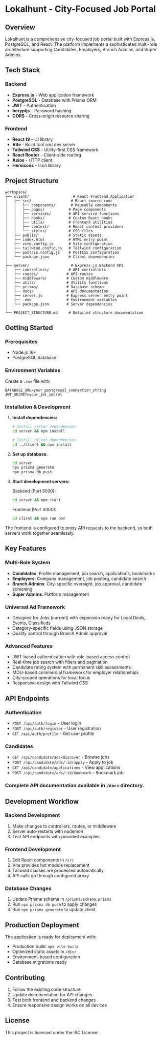 # Lokalhunt - City-Focused Job Portal

## Overview
Lokalhunt is a comprehensive city-focused job portal built with Express.js, PostgreSQL, and React. The platform implements a sophisticated multi-role architecture supporting Candidates, Employers, Branch Admins, and Super Admins.

## Tech Stack

### Backend
- **Express.js** - Web application framework
- **PostgreSQL** - Database with Prisma ORM
- **JWT** - Authentication
- **bcryptjs** - Password hashing
- **CORS** - Cross-origin resource sharing

### Frontend  
- **React 19** - UI library
- **Vite** - Build tool and dev server
- **Tailwind CSS** - Utility-first CSS framework
- **React Router** - Client-side routing
- **Axios** - HTTP client
- **Heroicons** - Icon library

## Project Structure

```
workspace/
├── client/                    # React Frontend Application
│   ├── src/                  # React source code
│   │   ├── components/       # Reusable components
│   │   ├── pages/           # Page components  
│   │   ├── services/        # API service functions
│   │   ├── hooks/           # Custom React hooks
│   │   ├── utils/           # Frontend utilities
│   │   ├── context/         # React context providers
│   │   └── styles/          # CSS files
│   ├── public/              # Static assets
│   ├── index.html           # HTML entry point
│   ├── vite.config.js       # Vite configuration
│   ├── tailwind.config.js   # Tailwind configuration
│   ├── postcss.config.js    # PostCSS configuration
│   └── package.json         # Client dependencies
│
├── server/                   # Express.js Backend API
│   ├── controllers/         # API controllers
│   ├── routes/             # API routes
│   ├── middleware/         # Custom middleware
│   ├── utils/              # Utility functions
│   ├── prisma/             # Database schema
│   ├── docs/               # API documentation
│   ├── server.js           # Express server entry point
│   ├── .env                # Environment variables
│   └── package.json        # Server dependencies
│
└── PROJECT_STRUCTURE.md     # Detailed structure documentation
```

## Getting Started

### Prerequisites
- Node.js 16+
- PostgreSQL database

### Environment Variables
Create a `.env` file with:
```
DATABASE_URL=your_postgresql_connection_string
JWT_SECRET=your_jwt_secret
```

### Installation & Development

1. **Install dependencies:**
   ```bash
   # Install server dependencies
   cd server && npm install
   
   # Install client dependencies  
   cd ../client && npm install
   ```

2. **Set up database:**
   ```bash
   cd server
   npx prisma generate
   npx prisma db push
   ```

3. **Start development servers:**
   
   Backend (Port 5000):
   ```bash
   cd server && npm start
   ```
   
   Frontend (Port 3000):
   ```bash
   cd client && npm run dev
   ```

The frontend is configured to proxy API requests to the backend, so both servers work together seamlessly.

## Key Features

### Multi-Role System
- **Candidates**: Profile management, job search, applications, bookmarks
- **Employers**: Company management, job posting, candidate search
- **Branch Admins**: City-specific oversight, job approval, candidate screening
- **Super Admins**: Platform management

### Universal Ad Framework
- Designed for Jobs (current) with expansion ready for Local Deals, Events, Classifieds
- Category-specific fields using JSON storage
- Quality control through Branch Admin approval

### Advanced Features
- JWT-based authentication with role-based access control
- Real-time job search with filters and pagination
- Candidate rating system with permanent skill assessments
- MOU-based commercial framework for employer relationships
- City-scoped operations for local focus
- Responsive design with Tailwind CSS

## API Endpoints

### Authentication
- `POST /api/auth/login` - User login
- `POST /api/auth/register` - User registration
- `GET /api/auth/profile` - Get user profile

### Candidates
- `GET /api/candidate/ads/discover` - Browse jobs
- `POST /api/candidate/ads/:id/apply` - Apply to job
- `GET /api/candidate/applications` - View applications
- `POST /api/candidate/ads/:id/bookmark` - Bookmark job

### Complete API documentation available in `/docs` directory.

## Development Workflow

### Backend Development
1. Make changes to controllers, routes, or middleware
2. Server auto-restarts with nodemon
3. Test API endpoints with provided examples

### Frontend Development  
1. Edit React components in `/src`
2. Vite provides hot module replacement
3. Tailwind classes are processed automatically
4. API calls go through configured proxy

### Database Changes
1. Update Prisma schema in `/prisma/schema.prisma`
2. Run `npx prisma db push` to apply changes
3. Run `npx prisma generate` to update client

## Production Deployment

The application is ready for deployment with:
- Production build: `npx vite build`
- Optimized static assets in `/dist`
- Environment-based configuration
- Database migrations ready

## Contributing

1. Follow the existing code structure
2. Update documentation for API changes
3. Test both frontend and backend changes
4. Ensure responsive design works on all devices

## License

This project is licensed under the ISC License.